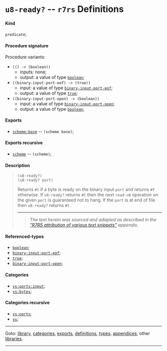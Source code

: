 

<a id='definition__r7rs__u8-ready_3f'></a>

# `u8-ready?` -- `r7rs` Definitions


<a id='definition__r7rs__u8-ready_3f__kind'></a>

#### Kind

`predicate`;


<a id='definition__r7rs__u8-ready_3f__procedure-signature'></a>

#### Procedure signature

Procedure variants:
 * `(() -> (boolean))`
   * inputs: none;
   * output: a value of type [`boolean`](../../r7rs/types/boolean.md#type__r7rs__boolean);
 * `((binary-input-port-eof) -> (true))`
   * input: a value of type [`binary-input-port-eof`](../../r7rs/types/binary-input-port-eof.md#type__r7rs__binary-input-port-eof);
   * output: a value of type [`true`](../../r7rs/types/true.md#type__r7rs__true);
 * `((binary-input-port-open) -> (boolean))`
   * input: a value of type [`binary-input-port-open`](../../r7rs/types/binary-input-port-open.md#type__r7rs__binary-input-port-open);
   * output: a value of type [`boolean`](../../r7rs/types/boolean.md#type__r7rs__boolean);


<a id='definition__r7rs__u8-ready_3f__exports'></a>

#### Exports

 * [`scheme:base`](../../r7rs/exports/scheme_3a_base.md#export__r7rs__scheme_3a_base) -- `(scheme base)`;


<a id='definition__r7rs__u8-ready_3f__exports-recursive'></a>

#### Exports recursive

 * [`scheme`](../../r7rs/exports/scheme.md#export__r7rs__scheme) -- `(scheme)`;


<a id='definition__r7rs__u8-ready_3f__description'></a>

#### Description

> ````
> (u8-ready?)
> (u8-ready? port)
> ````
> 
> 
> Returns `#t` if a byte is ready on the binary input `port`
> and returns `#f` otherwise.  If `u8-ready?` returns
> `#t` then the next `read-u8` operation on the given
> `port` is guaranteed not to hang.  If the `port` is at end of
> file then `u8-ready?` returns `#t`.
> 
> 
> ----
> > *The text herein was sourced and adapted as described in the ["R7RS attribution of various text snippets"](../../r7rs/appendices/attribution.md#appendix__r7rs__attribution) appendix.*


<a id='definition__r7rs__u8-ready_3f__referenced-types'></a>

#### Referenced-types

 * [`boolean`](../../r7rs/types/boolean.md#type__r7rs__boolean);
 * [`binary-input-port-eof`](../../r7rs/types/binary-input-port-eof.md#type__r7rs__binary-input-port-eof);
 * [`true`](../../r7rs/types/true.md#type__r7rs__true);
 * [`binary-input-port-open`](../../r7rs/types/binary-input-port-open.md#type__r7rs__binary-input-port-open);


<a id='definition__r7rs__u8-ready_3f__categories'></a>

#### Categories

 * [`vs:ports:input`](../../r7rs/categories/vs_3a_ports_3a_input.md#category__r7rs__vs_3a_ports_3a_input);
 * [`vs:bytes`](../../r7rs/categories/vs_3a_bytes.md#category__r7rs__vs_3a_bytes);


<a id='definition__r7rs__u8-ready_3f__categories-recursive'></a>

#### Categories recursive

 * [`vs:ports`](../../r7rs/categories/vs_3a_ports.md#category__r7rs__vs_3a_ports);
 * [`vs`](../../r7rs/categories/vs.md#category__r7rs__vs);

----

Goto: [library](../../r7rs/_index.md#library__r7rs), [categories](../../r7rs/categories/_index.md#toc__r7rs__categories), [exports](../../r7rs/exports/_index.md#toc__r7rs__exports), [definitions](../../r7rs/definitions/_index.md#toc__r7rs__definitions), [types](../../r7rs/types/_index.md#toc__r7rs__types), [appendices](../../r7rs/appendices/_index.md#toc__r7rs__appendices), other [libraries](../../_libraries.md#toc__libraries).

----


